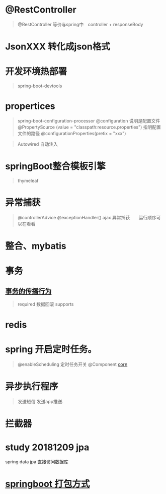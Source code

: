 # @RestController 
> @RestController 等价与spring中　controller + responseBody 


# JsonXXX 转化成json格式

# 开发环境热部署
>spring-boot-devtools

# propertices 
>spring-boot-configuration-processor
    @configuration 说明是配置文件
    @PropertySource (value = "classpath:resource.properties") 指明配置文件的路径
    @configurationProperties(pretix = "xxx")
    
    
>Autowired 自动注入

>

# springBoot整合模板引擎

> thymeleaf 


# 异常捕获
> @controllerAdvice  @exceptionHandler()
> ajax 异常捕获　　运行顺序可以在看看

# 整合、mybatis 

# 事务
## [事务的传播行为](https://blog.csdn.net/xiaoxiangyu5/article/details/50325221)
> required 数据回滚
> supports

# redis 

# spring 开启定时任务。

> @enableScheduling 定时任务开关
> @Component 
>[corn](http://cron.qqe2.com)

# 异步执行程序
> 发送短信
> 发送app推送.

# 拦截器
>  


# study 20181209 jpa

spring data jpa 直接访问数据库



# [springboot 打包方式](https://www.cnblogs.com/zscc/articles/9428466.html)


